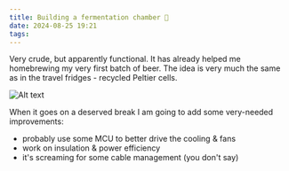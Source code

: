 ```yaml
---
title: Building a fermentation chamber 🍺
date: 2024-08-25 19:21
tags:
---
```


Very crude, but apparently functional. It has already helped me homebrewing my very first batch of beer. 
The idea is very much the same as in the travel fridges - recycled Peltier cells.

![Alt text](/images/fermentation-chamber-v0.jpg "a title")

When it goes on a deserved break I am going to add some very-needed improvements:
- probably use some MCU to better drive the cooling & fans
- work on insulation & power efficiency
- it's screaming for some cable management (you don't say)
